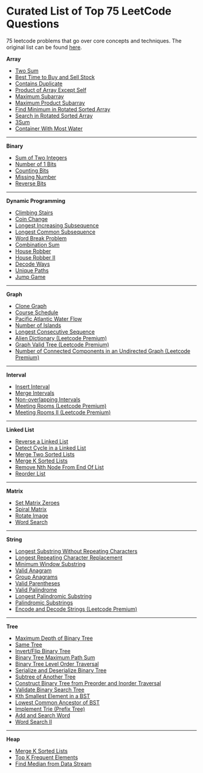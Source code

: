 # Curated List of Top 75 LeetCode Questions

75 leetcode problems that go over core concepts and techniques. The original list can be found [here](https://www.teamblind.com/post/New-Year-Gift---Curated-List-of-Top-75-LeetCode-Questions-to-Save-Your-Time-OaM1orEU).

**Array**

- [Two Sum](https://leetcode.com/problems/two-sum/)
- [Best Time to Buy and Sell Stock](https://leetcode.com/problems/best-time-to-buy-and-sell-stock/)
- [Contains Duplicate](https://leetcode.com/problems/contains-duplicate/)
- [Product of Array Except Self](https://leetcode.com/problems/product-of-array-except-self/)
- [Maximum Subarray](https://leetcode.com/problems/maximum-subarray/)
- [Maximum Product Subarray](https://leetcode.com/problems/maximum-product-subarray/)
- [Find Minimum in Rotated Sorted Array](https://leetcode.com/problems/find-minimum-in-rotated-sorted-array/)
- [Search in Rotated Sorted Array](https://leetcode.com/problems/search-in-rotated-sorted-array/)
- [3Sum](https://leetcode.com/problems/3sum/)
- [Container With Most Water](https://leetcode.com/problems/container-with-most-water/)

---

**Binary**

- [Sum of Two Integers](https://leetcode.com/problems/sum-of-two-integers/)
- [Number of 1 Bits](https://leetcode.com/problems/number-of-1-bits/)
- [Counting Bits](https://leetcode.com/problems/counting-bits/)
- [Missing Number](https://leetcode.com/problems/missing-number/)
- [Reverse Bits](https://leetcode.com/problems/reverse-bits/)

---

**Dynamic Programming**

- [Climbing Stairs](https://leetcode.com/problems/climbing-stairs/)
- [Coin Change](https://leetcode.com/problems/coin-change/)
- [Longest Increasing Subsequence](https://leetcode.com/problems/longest-increasing-subsequence/)
- [Longest Common Subsequence](https://leetcode.com/problems/longest-common-subsequence/)
- [Word Break Problem](https://leetcode.com/problems/word-break/)
- [Combination Sum](https://leetcode.com/problems/combination-sum-iv/)
- [House Robber](https://leetcode.com/problems/house-robber/)
- [House Robber II](https://leetcode.com/problems/house-robber-ii/)
- [Decode Ways](https://leetcode.com/problems/decode-ways/)
- [Unique Paths](https://leetcode.com/problems/unique-paths/)
- [Jump Game](https://leetcode.com/problems/jump-game/)

---

**Graph**

- [Clone Graph](https://leetcode.com/problems/clone-graph/)
- [Course Schedule](https://leetcode.com/problems/course-schedule/)
- [Pacific Atlantic Water Flow](https://leetcode.com/problems/pacific-atlantic-water-flow/)
- [Number of Islands](https://leetcode.com/problems/number-of-islands/)
- [Longest Consecutive Sequence](https://leetcode.com/problems/longest-consecutive-sequence/)
- [Alien Dictionary (Leetcode Premium)](https://leetcode.com/problems/alien-dictionary/)
- [Graph Valid Tree (Leetcode Premium)](https://leetcode.com/problems/graph-valid-tree/)
- [Number of Connected Components in an Undirected Graph (Leetcode Premium)](https://leetcode.com/problems/number-of-connected-components-in-an-undirected-graph/)
---

**Interval**

- [Insert Interval](https://leetcode.com/problems/insert-interval/)
- [Merge Intervals](https://leetcode.com/problems/merge-intervals/)
- [Non-overlapping Intervals](https://leetcode.com/problems/non-overlapping-intervals/)
- [Meeting Rooms (Leetcode Premium)](https://leetcode.com/problems/meeting-rooms/)
- [Meeting Rooms II (Leetcode Premium)](https://leetcode.com/problems/meeting-rooms-ii/)

---

**Linked List**

- [Reverse a Linked List](https://leetcode.com/problems/reverse-linked-list/)
- [Detect Cycle in a Linked List](https://leetcode.com/problems/linked-list-cycle/)
- [Merge Two Sorted Lists](https://leetcode.com/problems/merge-two-sorted-lists/)
- [Merge K Sorted Lists](https://leetcode.com/problems/merge-k-sorted-lists/)
- [Remove Nth Node From End Of List](https://leetcode.com/problems/remove-nth-node-from-end-of-list/)
- [Reorder List](https://leetcode.com/problems/reorder-list/)

---

**Matrix**

- [Set Matrix Zeroes](https://leetcode.com/problems/set-matrix-zeroes/)
- [Spiral Matrix](https://leetcode.com/problems/spiral-matrix/)
- [Rotate Image](https://leetcode.com/problems/rotate-image/)
- [Word Search](https://leetcode.com/problems/word-search/)

---

**String**

- [Longest Substring Without Repeating Characters](https://leetcode.com/problems/longest-substring-without-repeating-characters/)
- [Longest Repeating Character Replacement](https://leetcode.com/problems/longest-repeating-character-replacement/)
- [Minimum Window Substring](https://leetcode.com/problems/minimum-window-substring/)
- [Valid Anagram](https://leetcode.com/problems/valid-anagram/)
- [Group Anagrams](https://leetcode.com/problems/group-anagrams/)
- [Valid Parentheses](https://leetcode.com/problems/valid-parentheses/)
- [Valid Palindrome](https://leetcode.com/problems/valid-palindrome/)
- [Longest Palindromic Substring](https://leetcode.com/problems/longest-palindromic-substring/)
- [Palindromic Substrings](https://leetcode.com/problems/palindromic-substrings/)
- [Encode and Decode Strings (Leetcode Premium)](https://leetcode.com/problems/encode-and-decode-strings/)

---

**Tree**

- [Maximum Depth of Binary Tree](https://leetcode.com/problems/maximum-depth-of-binary-tree/)
- [Same Tree](https://leetcode.com/problems/same-tree/)
- [Invert/Flip Binary Tree](https://leetcode.com/problems/invert-binary-tree/)
- [Binary Tree Maximum Path Sum](https://leetcode.com/problems/binary-tree-maximum-path-sum/)
- [Binary Tree Level Order Traversal](https://leetcode.com/problems/binary-tree-level-order-traversal/)
- [Serialize and Deserialize Binary Tree](https://leetcode.com/problems/serialize-and-deserialize-binary-tree/)
- [Subtree of Another Tree](https://leetcode.com/problems/subtree-of-another-tree/)
- [Construct Binary Tree from Preorder and Inorder Traversal](https://leetcode.com/problems/construct-binary-tree-from-preorder-and-inorder-traversal/)
- [Validate Binary Search Tree](https://leetcode.com/problems/validate-binary-search-tree/)
- [Kth Smallest Element in a BST](https://leetcode.com/problems/kth-smallest-element-in-a-bst/)
- [Lowest Common Ancestor of BST](https://leetcode.com/problems/lowest-common-ancestor-of-a-binary-search-tree/)
- [Implement Trie (Prefix Tree)](https://leetcode.com/problems/implement-trie-prefix-tree/)
- [Add and Search Word](https://leetcode.com/problems/add-and-search-word-data-structure-design/)
- [Word Search II](https://leetcode.com/problems/word-search-ii/)

---

**Heap**

- [Merge K Sorted Lists](https://leetcode.com/problems/merge-k-sorted-lists/)
- [Top K Frequent Elements](https://leetcode.com/problems/top-k-frequent-elements/)
- [Find Median from Data Stream](https://leetcode.com/problems/find-median-from-data-stream/)

